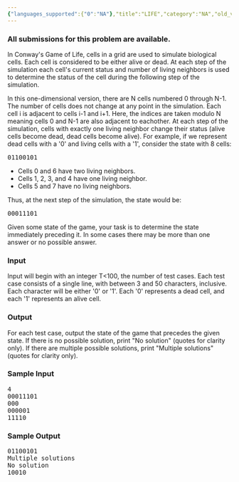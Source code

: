 ```yaml
---
{"languages_supported":{"0":"NA"},"title":"LIFE","category":"NA","old_version":true,"problem_code":"LIFE","tags":{"0":"NA"},"layout":"problem"}
---
```


<h3> All submissions for this problem are available. </h3><p>In Conway's Game of Life, cells in a grid are used to simulate biological cells.
Each cell is considered to be either alive or dead.
At each step of the simulation
each cell's current status and number of living neighbors is used to determine the status
of the cell during the following step of the simulation.</p>
<p>In this one-dimensional version, there are N cells numbered 0 through N-1.
The number of cells does not change at any point in the simulation.
Each cell i is adjacent to cells i-1 and i+1.
Here, the indices are taken modulo N meaning cells 0 and N-1 are also adjacent to eachother.
At each step of the simulation, cells with exactly one living neighbor change their status
(alive cells become dead, dead cells become alive).
For example, if we represent dead cells with a '0' and living cells with a '1', consider
the state with 8 cells:<br />
<pre>01100101</pre>
<ul>
<li>Cells 0 and 6 have two living neighbors.</li>
<li>Cells 1, 2, 3, and 4 have one living neighbor.</li>
<li>Cells 5 and 7 have no living neighbors.</li>
</ul>
Thus, at the next step of the simulation, the state would be:<br />
<pre>00011101</pre>
</p>
<p>Given some state of the game, your task is to determine the state immediately preceding it.
In some cases there may be more than one answer or no possible answer.</p>

<h3>Input</h3>
<p>Input will begin with an integer T&lt;100, the number of test cases.
Each test case consists of a single line, with between 3 and 50 characters, inclusive.
Each character will be either '0' or '1'.
Each '0' represents a dead cell, and each '1' represents an alive cell.</p>

<h3>Output</h3>
<p>For each test case, output the state of the game that precedes the given state.
If there is no possible solution, print "No solution" (quotes for clarity only).
If there are multiple possible solutions, print "Multiple solutions" (quotes for clarity only).
</p>

<h3>Sample Input</h3>
<pre>4
00011101
000
000001
11110
</pre>

<h3>Sample Output</h3>
<pre>01100101
Multiple solutions
No solution
10010
</pre>    